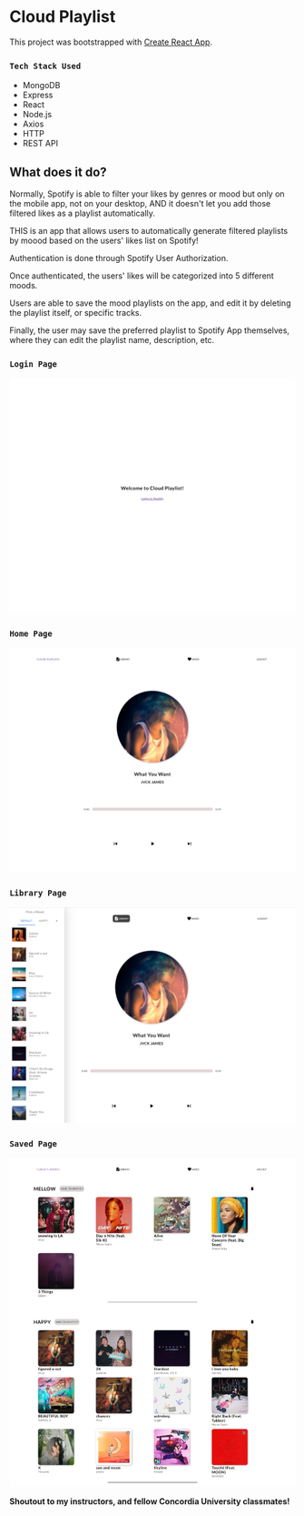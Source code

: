 # Cloud Playlist

This project was bootstrapped with [Create React App](https://github.com/facebook/create-react-app).

### `Tech Stack Used`

- MongoDB
- Express
- React
- Node.js
- Axios
- HTTP
- REST API

## What does it do?

Normally, Spotify is able to filter your likes by genres or mood but only on the mobile app, not on your desktop, AND it doesn't let you add those filtered likes as a playlist automatically.

THIS is an app that allows users to automatically generate filtered playlists by moood based on the users' likes list on Spotify!

Authentication is done through Spotify User Authorization.

Once authenticated, the users' likes will be categorized into 5 different moods.

Users are able to save the mood playlists on the app, and edit it by deleting the playlist itself, or specific tracks.

Finally, the user may save the preferred playlist to Spotify App themselves, where they can edit the playlist name, description, etc.

### `Login Page`

![Login Page](./frontend/public/media/login_page.png)

### `Home Page`

![Home Page](./frontend/public/media/home_page.png)

### `Library Page`

![Library Page](./frontend/public/media/library_page.png)

### `Saved Page`

![Home Page](./frontend/public/media/saved_page.png)

**Shoutout to my instructors, and fellow Concordia University classmates!**
